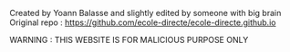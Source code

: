 Created by Yoann Balasse and slightly edited by someone with big brain
Original repo : https://github.com/ecole-directe/ecole-directe.github.io 

WARNING : THIS WEBSITE IS FOR MALICIOUS PURPOSE ONLY
